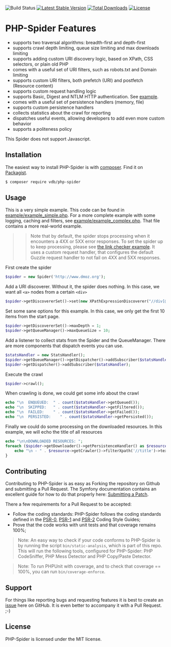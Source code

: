 ![Build Status](https://github.com/mvdbos/php-spider/workflows/PHP-Spider/badge.svg?branch=master)
[![Latest Stable Version](https://poser.pugx.org/vdb/php-spider/v)](https://packagist.org/packages/vdb/php-spider)
[![Total Downloads](https://poser.pugx.org/vdb/php-spider/downloads)](https://packagist.org/packages/vdb/php-spider)
[![License](https://poser.pugx.org/vdb/php-spider/license)](https://packagist.org/packages/vdb/php-spider)


PHP-Spider Features
======
- supports two traversal algorithms: breadth-first and depth-first
- supports crawl depth limiting, queue size limiting and max downloads limiting
- supports adding custom URI discovery logic, based on XPath, CSS selectors, or plain old PHP
- comes with a useful set of URI filters, such as robots.txt and Domain limiting
- supports custom URI filters, both prefetch (URI) and postfetch (Resource content)
- supports custom request handling logic
- supports Basic, Digest and NTLM HTTP authentication. See [example](example/example_basic_auth.php).
- comes with a useful set of persistence handlers (memory, file)
- supports custom persistence handlers
- collects statistics about the crawl for reporting
- dispatches useful events, allowing developers to add even more custom behavior
- supports a politeness policy

This Spider does not support Javascript.

Installation
------------
The easiest way to install PHP-Spider is with [composer](https://getcomposer.org/).  Find it on [Packagist](https://packagist.org/packages/vdb/php-spider).

```bash
$ composer require vdb/php-spider
```

Usage
-----
This is a very simple example. This code can be found in [example/example_simple.php](example/example_simple.php). For a more complete example with some logging, caching and filters, see [example/example_complex.php](example/example_complex.php). That file contains a more real-world example.

>> Note that by default, the spider stops processing when it encounters a 4XX or 5XX error responses. To set the spider up to keep processing, please see [the link checker example](https://github.com/mvdbos/php-spider/blob/master/example/example_link_check.php). It uses a custom request handler, that configures the default Guzzle request handler to not fail on 4XX and 5XX responses. 

First create the spider
```php
$spider = new Spider('http://www.dmoz.org');
```
Add a URI discoverer. Without it, the spider does nothing. In this case, we want all `<a>` nodes from a certain `<div>`

```php
$spider->getDiscovererSet()->set(new XPathExpressionDiscoverer("//div[@id='catalogs']//a"));
```
Set some sane options for this example. In this case, we only get the first 10 items from the start page.

```php
$spider->getDiscovererSet()->maxDepth = 1;
$spider->getQueueManager()->maxQueueSize = 10;
```
Add a listener to collect stats from the Spider and the QueueManager.
There are more components that dispatch events you can use.

```php
$statsHandler = new StatsHandler();
$spider->getQueueManager()->getDispatcher()->addSubscriber($statsHandler);
$spider->getDispatcher()->addSubscriber($statsHandler);
```
Execute the crawl

```php
$spider->crawl();
```
When crawling is done, we could get some info about the crawl
```php
echo "\n  ENQUEUED:  " . count($statsHandler->getQueued());
echo "\n  SKIPPED:   " . count($statsHandler->getFiltered());
echo "\n  FAILED:    " . count($statsHandler->getFailed());
echo "\n  PERSISTED:    " . count($statsHandler->getPersisted());
```
Finally we could do some processing on the downloaded resources. In this example, we will echo the title of all resources
```php
echo "\n\nDOWNLOADED RESOURCES: ";
foreach ($spider->getDownloader()->getPersistenceHandler() as $resource) {
    echo "\n - " . $resource->getCrawler()->filterXpath('//title')->text();
}

```
Contributing
------------
Contributing to PHP-Spider is as easy as Forking the repository on Github and submitting a Pull Request.
The Symfony documentation contains an excellent guide for how to do that properly here: [Submitting a Patch](http://symfony.com/doc/current/contributing/code/patches.html#step-1-setup-your-environment).

There a few requirements for a Pull Request to be accepted:
- Follow the coding standards: PHP-Spider follows the coding standards defined in the [PSR-0](https://github.com/php-fig/fig-standards/blob/master/accepted/PSR-0.md), [PSR-1](https://github.com/php-fig/fig-standards/blob/master/accepted/PSR-1-basic-coding-standard.md) and [PSR-2](https://github.com/php-fig/fig-standards/blob/master/accepted/PSR-2-coding-style-guide.md) Coding Style Guides;
- Prove that the code works with unit tests and that coverage remains 100%;

> Note: An easy way to check if your code conforms to PHP-Spider is by running the script `bin/static-analysis`, which is part of this repo. This will run the following tools, configured for PHP-Spider: PHP CodeSniffer, PHP Mess Detector and PHP Copy/Paste Detector.  

> Note: To run PHPUnit with coverage, and to check that coverage == 100%, you can run `bin/coverage-enforce`.

Support
-------
For things like reporting bugs and requesting features it is best to create an [issue](https://github.com/mvdbos/php-spider/issues) here on GitHub. It is even better to accompany it with a Pull Request. ;-)

License
-------
PHP-Spider is licensed under the MIT license.
